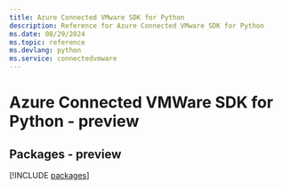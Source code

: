 ```yaml
---
title: Azure Connected VMware SDK for Python
description: Reference for Azure Connected VMware SDK for Python
ms.date: 08/29/2024
ms.topic: reference
ms.devlang: python
ms.service: connectedvmware
---
```

# Azure Connected VMWare SDK for Python - preview
## Packages - preview
[!INCLUDE [packages](connected-vmware-index.md)]